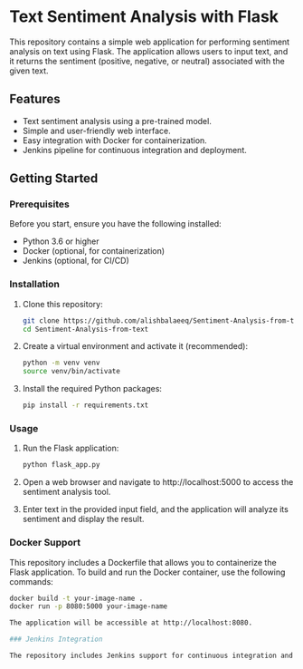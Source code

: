 # Text Sentiment Analysis with Flask

This repository contains a simple web application for performing sentiment analysis on text using Flask. The application allows users to input text, and it returns the sentiment (positive, negative, or neutral) associated with the given text.

## Features

- Text sentiment analysis using a pre-trained model.
- Simple and user-friendly web interface.
- Easy integration with Docker for containerization.
- Jenkins pipeline for continuous integration and deployment.

## Getting Started

### Prerequisites

Before you start, ensure you have the following installed:

- Python 3.6 or higher
- Docker (optional, for containerization)
- Jenkins (optional, for CI/CD)

### Installation

1. Clone this repository:

   ```bash
   git clone https://github.com/alishbalaeeq/Sentiment-Analysis-from-text.git
   cd Sentiment-Analysis-from-text

2. Create a virtual environment and activate it (recommended):

   ```bash
   python -m venv venv
   source venv/bin/activate

3. Install the required Python packages:

   ```bash
   pip install -r requirements.txt

### Usage
1. Run the Flask application:

   ```bash
   python flask_app.py
   
2. Open a web browser and navigate to http://localhost:5000 to access the sentiment analysis tool.
3. Enter text in the provided input field, and the application will analyze its sentiment and display the result.

### Docker Support

This repository includes a Dockerfile that allows you to containerize the Flask application. To build and run the Docker container, use the following commands:

   ```bash
   docker build -t your-image-name .
   docker run -p 8080:5000 your-image-name

The application will be accessible at http://localhost:8080.

### Jenkins Integration

The repository includes Jenkins support for continuous integration and deployment. The Jenkinsfile in the jenkins directory defines the CI/CD pipeline. You can set up Jenkins to automatically build and deploy the application when changes are pushed to the repository.

